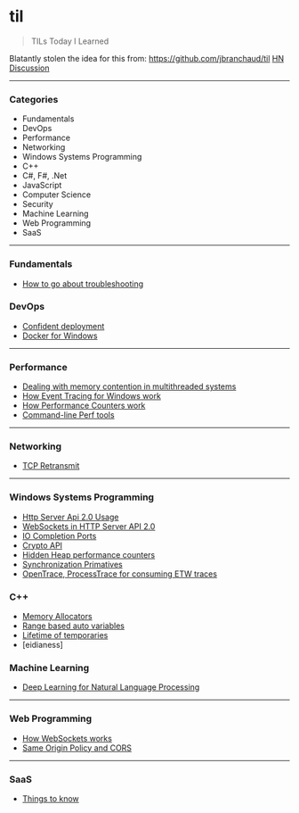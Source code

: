 # til
> TILs Today I Learned

Blatantly stolen the idea for this from: https://github.com/jbranchaud/til [HN Discussion](https://news.ycombinator.com/item?id=11068902)

---

### Categories
* Fundamentals
* DevOps
* Performance
* Networking
* Windows Systems Programming
* C++
* C#, F#, .Net 
* JavaScript
* Computer Science
* Security
* Machine Learning
* Web Programming
* SaaS
 

---
### Fundamentals
- [How to go about troubleshooting](fundamentals/troubleshooting.md)

### DevOps
- [Confident deployment](devops/confident-deployment.md)
- [Docker for Windows](devops/docker-for-windows.md)

---

### Performance
- [Dealing with memory contention in multithreaded systems](performance/memory-contention-in-multithreaded-systems.md)
- [How Event Tracing for Windows work](performance/event-tracing-for-windows.md)
- [How Performance Counters work](performance/performance-counters.md)
- [Command-line Perf tools](performance/windows-command-line-perf-tools.md)

---

### Networking
- [TCP Retransmit](networking/tcp-retransmits.md)

---

### Windows Systems Programming
- [Http Server Api 2.0 Usage](win32/http-server-api-usage.md)
- [WebSockets in HTTP Server API 2.0](win32/websockets-http-server-api.md)
- [IO Completion Ports](win32/io-completion-ports.md)
- [Crypto API](win32/crypto-api.md)
- [Hidden Heap performance counters](win32/hidden-heap-performance-counters.md)
- [Synchronization Primatives](win32/synchronization-primatives.md)
- [OpenTrace, ProcessTrace for consuming ETW traces](win32/consuming-etl-etw-traces.md)

### C++
- [Memory Allocators](cpp/memory-allocators.md)
- [Range based auto variables](cpp/range-based-auto.md)
- [Lifetime of temporaries](cpp/lifetime-temporaries.md)
- [eidianess]

### Machine Learning
- [Deep Learning for Natural Language Processing](machinelearning/deep-learning-for-natural-language-processing.md)


---

### Web Programming
- [How WebSockets works](web/websockets.md)
- [Same Origin Policy and CORS](web/same-origin-policy-and-cors.md)

--- 
### SaaS
- [Things to know](saas/things-to-know.md)
